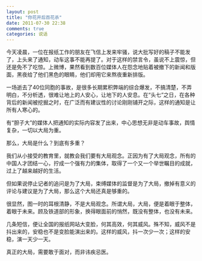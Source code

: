```yaml
---
layout: post
title: "你花开后百花杀"
date: 2011-07-30 22:38
comments: true
categories: 说话
---
```

今天凌晨，一位在报纸工作的朋友在飞信上发来牢骚，说大批写好的稿子不能发了，上头来了通知，动车这事不能再提了。对于这样的禁言令，虽说不上震惊，但还是免不了吃惊。上微博，果然看到数百位媒体人在怨念地贴着被撤下的新闻和版面，黑夜给了他们黑色的眼睛，他们却用它来熬夜重新排版。

一场逝去了40位同胞的事故，是很多长期累积弊端的综合爆发，不搞清楚，不弄明白，不分析透，很难让地上的人安心，让地下的人安息。在“头七”之日，在各种背后的新闻被挖掘之时，在广泛而有建议性的讨论刚刚铺开之际，这样的通知是让所有人寒心的。

有“胆子大”的媒体人把通知的实际内容发了出来，中心思想无非是动车事故，舆情复杂，一切以大局为重。

那么，大局是什么？到底有多重？

我们从小接受的教育里，就教会我们要有大局观念。正因为有了大局观念，所有的中国人才团结一心，拧成一个强有力的集体，取得了一个又一个举世瞩目的成就，过上了越来越好的生活。

但如果说停止记者的追问是为了大局，束缚媒体的监督是为了大局，撤掉有意义的评论与建议是为了大局，那么这个大局还真是够重的。

很显然，图一时的耳根清静，不是大局观念。所谓大局，大局，便是着眼于整体，着眼于未来。顾及铁道部的形象，换得眼面前的悄然，既没有整体，也没有未来。

几条短信，便让全国的报纸网站大变脸，何其高效，何其威风。殊不知，威风不是抖出来的，安稳也不是变脸能演出来的。这样的威风，抖一次少一次；这样的安稳，演一天少一天。

真正的大局，需要敢于面对，而非讳疾忌医。